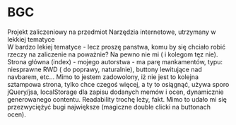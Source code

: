 # BGC
Projekt zaliczeniowy na przedmiot Narzędzia internetowe, utrzymany w lekkiej tematyce  
W bardzo lekiej tematyce - lecz proszę panstwa, komu by się chciało robić rzeczy na zaliczenie na poważnie? Na pewno nie mi ( i kolegom tęz nie).
Strona główna (index) - mojego autorstwa - ma parę mankamentów, typu: niesprawne RWD ( do poprawy, naturalnie), buttony lewitujące nad navbarem, etc... Mimo to jestem zadowolony, iż nie jest to kolejna sztampowa strona,
tylko chce czegoś więcej, a ty to osiągnąć, używa sporo jQuery/jsa, localStorage dla zapisu dodanych memów i ocen, dynamicznie generowanego contentu. 
Readability trochę leży, fakt. Mimo to udało mi się przezwyciężyć bugi największe (magiczne double clicki na buttonach ocen).
